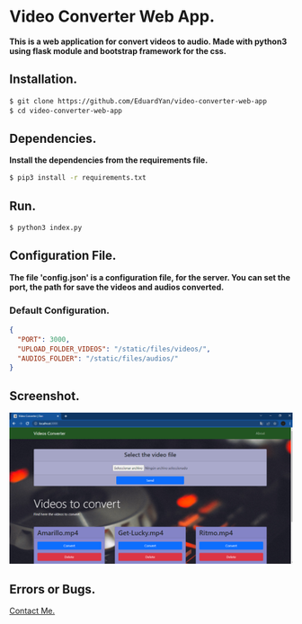 # Video Converter Web  App.

__This is a web application for convert videos to audio. Made with python3 using flask module and bootstrap framework for the css.__

## Installation.

```bash
$ git clone https://github.com/EduardYan/video-converter-web-app
$ cd video-converter-web-app

```


## Dependencies.

__Install the dependencies from the requirements file.__

```bash
$ pip3 install -r requirements.txt
```

## Run.

```bash
$ python3 index.py
```

## Configuration File.

__The file 'config.json' is a configuration file, for the server. You can set the port, the path for save the videos and audios converted.__

### Default Configuration.

```json
{
  "PORT": 3000,
  "UPLOAD_FOLDER_VIDEOS": "/static/files/videos/",
  "AUDIOS_FOLDER": "/static/files/audios/"
}
```

## Screenshot.
![screenshot](./doc/screenshot.png)


## Errors or Bugs.
<a href="mailto:eduarygp@gmail.com">Contact Me.</a>